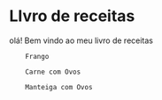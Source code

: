 # LIvro de receitas

olá! Bem vindo ao meu livro de receitas

        Frango

        Carne com Ovos

        Manteiga com Ovos

